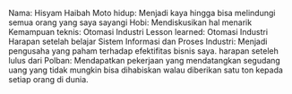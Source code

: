 Nama: Hisyam Haibah
Moto hidup: Menjadi kaya hingga bisa melindungi semua orang yang saya sayangi
Hobi: Mendiskusikan hal menarik
Kemampuan teknis: Otomasi Industri
Lesson learned: Otomasi Industri
Harapan setelah belajar Sistem Informasi dan Proses Industri: Menjadi pengusaha yang paham terhadap efektifitas bisnis saya.
harapan seteleh lulus dari Polban: Mendapatkan pekerjaan yang mendatangkan segudang uang yang tidak mungkin bisa dihabiskan walau diberikan satu ton kepada setiap orang di dunia.
